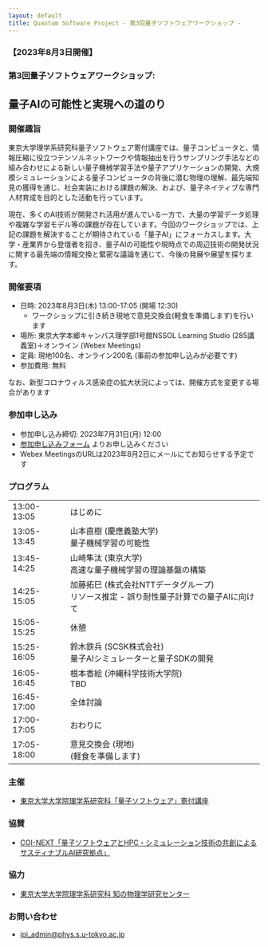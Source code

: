 ```yaml
---
layout: default
title: Quantum Software Project - 第3回量子ソフトウェアワークショップ - 
---
```


### 【2023年8月3日開催】
### 第3回量子ソフトウェアワークショップ: 
## 量子AIの可能性と実現への道のり

### 開催趣旨

東京大学理学系研究科量子ソフトウェア寄付講座では、量子コンピュータと、情報圧縮に役立つテンソルネットワークや情報抽出を行うサンプリング手法などの組み合わせによる新しい量子機械学習手法や量子アプリケーションの開発、大規模シミュレーションによる量子コンピュータの背後に潜む物理の理解、最先端知見の獲得を通じ、社会実装における課題の解決、および、量子ネイティブな専門人材育成を目的とした活動を行っています。

現在、多くのAI技術が開発され活用が進んでいる一方で、大量の学習データ処理や複雑な学習モデル等の課題が存在しています。今回のワークショップでは、上記の課題を解決することが期待されている「量子AI」にフォーカスします。大学・産業界から登壇者を招き、量子AIの可能性や現時点での周辺技術の開発状況に関する最先端の情報交換と緊密な議論を通じて、今後の発展や展望を探ります。

### 開催要項

* 日時: 2023年8月3日(木) 13:00-17:05 (開場 12:30)
  - ワークショップに引き続き現地で意見交換会(軽食を準備します)を行います
* 場所: 東京大学本郷キャンパス理学部1号館NSSOL Learning Studio (285講義室)＋オンライン (Webex Meetings)
* 定員: 現地100名、オンライン200名 (事前の参加申し込みが必要です)
* 参加費用: 無料

なお、新型コロナウィルス感染症の拡大状況によっては、開催方式を変更する場合があります

### 参加申し込み

* 参加申し込み締切: 2023年7月31日(月) 12:00
* [参加申し込みフォーム](https://forms.gle/85BhY5JsACjzSyBb8) よりお申し込みください
* Webex MeetingsのURLは2023年8月2日にメールにてお知らせする予定です

### プログラム

<table>
<tr><td> 13:00-13:05</td><td>はじめに</td></tr>
<tr><td> 13:05-13:45</td><td>山本直樹 (慶應義塾大学)<br/>量子機械学習の可能性</td></tr>
<tr><td> 13:45-14:25</td><td>山崎隼汰 (東京大学)<br/>高速な量子機械学習の理論基盤の構築</td></tr>
<tr><td> 14:25-15:05</td><td>加藤拓巳 (株式会社NTTデータグループ)<br/>リソース推定 - 誤り耐性量子計算での量子AIに向けて</td></tr>
<tr><td> 15:05-15:25</td><td>休憩</td></tr>
<tr><td> 15:25-16:05</td><td>鈴木鉄兵 (SCSK株式会社)<br/>量子AIシミュレーターと量子SDKの開発</td></tr>
<tr><td> 16:05-16:45</td><td>根本香絵 (沖縄科学技術大学院)<br/>TBD</td></tr>
<tr><td> 16:45-17:00</td><td>全体討論</td></tr>
<tr><td> 17:00-17:05</td><td>おわりに</td></tr>
<tr><td> 17:05-18:00</td><td>意見交換会 (現地)<br/> (軽食を準備します)</td></tr>
</table>

### 主催

* [東京大学大学院理学系研究科「量子ソフトウェア」寄付講座](https://qsw.phys.s.u-tokyo.ac.jp)

### 協賛

* [COI-NEXT「量子ソフトウェアとHPC・シミュレーション技術の共創によるサスティナブルAI研究拠点」](https://sqai.jp)

### 協力

* [東京大学大学院理学系研究科 知の物理学研究センター](https://www.phys.s.u-tokyo.ac.jp/lp/ipi/)

### お問い合わせ

* [ipi_admin@phys.s.u-tokyo.ac.jp](mailto:ipi_admin@phys.s.u-tokyo.ac.jp)
